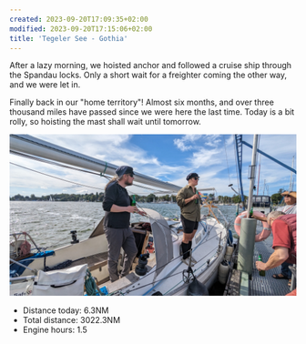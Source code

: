 ```yaml
---
created: 2023-09-20T17:09:35+02:00
modified: 2023-09-20T17:15:06+02:00
title: 'Tegeler See - Gothia'
---
```


After a lazy morning, we hoisted anchor and followed a cruise ship through the Spandau locks. Only a short wait for a freighter coming the other way, and we were let in.

Finally back in our "home territory"! Almost six months, and over three thousand miles have passed since we were here the last time. Today is a bit rolly, so hoisting the mast shall wait until tomorrow.

![Image](../2023/052d516e061d28c2ecaf5f57a1c0132d.jpg) 

* Distance today: 6.3NM
* Total distance: 3022.3NM
* Engine hours: 1.5
